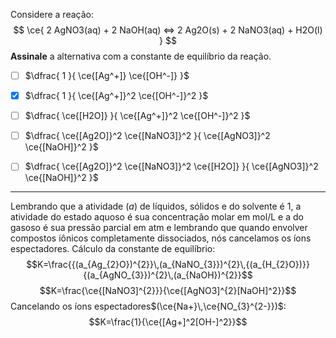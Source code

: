 Considere a reação:
$$
    \ce{ 2 AgNO3(aq) + 2 NaOH(aq) <=> 2 Ag2O(s) + 2 NaNO3(aq) + H2O(l) }
$$
**Assinale** a alternativa com a constante de equilíbrio da reação.


- [ ] $\dfrac{ 1 }{ \ce{[Ag^+]} \ce{[OH^-]} }$
- [x] $\dfrac{ 1 }{ \ce{[Ag^+]}^2 \ce{[OH^-]}^2 }$
- [ ] $\dfrac{ \ce{[H2O]} }{ \ce{[Ag^+]}^2 \ce{[OH^-]}^2 }$
- [ ] $\dfrac{ \ce{[Ag2O]}^2 \ce{[NaNO3]}^2 }{ \ce{[AgNO3]}^2 \ce{[NaOH]}^2 }$
- [ ] $\dfrac{ \ce{[Ag2O]}^2 \ce{[NaNO3]}^2 \ce{[H2O]} }{ \ce{[AgNO3]}^2 \ce{[NaOH]}^2 }$


---

Lembrando que a atividade $(a)$ de líquidos, sólidos e do solvente é 1, a atividade do estado aquoso é sua concentração molar em mol/L e a do gasoso é sua pressão parcial em atm e lembrando que quando envolver compostos iônicos completamente dissociados, nós cancelamos os íons espectadores.
Cálculo da constante de equilíbrio:
$$K=\frac{{(a_{Ag_{2}O})^{2}}\,(a_{NaNO_{3}})^{2}\,{(a_{H_{2}O})}}{(a_{AgNO_{3}})^{2}\,(a_{NaOH})^{2}}$$
$$K=\frac{\ce{[NaNO3]^{2}}}{\ce{[AgNO3]^{2}[NaOH]^2}}$$
Cancelando os íons espectadores$(\ce{Na+}\,\ce{NO_{3}^{2-}})$:
$$K=\frac{1}{\ce{[Ag+]^2[OH-]^2}}$$

